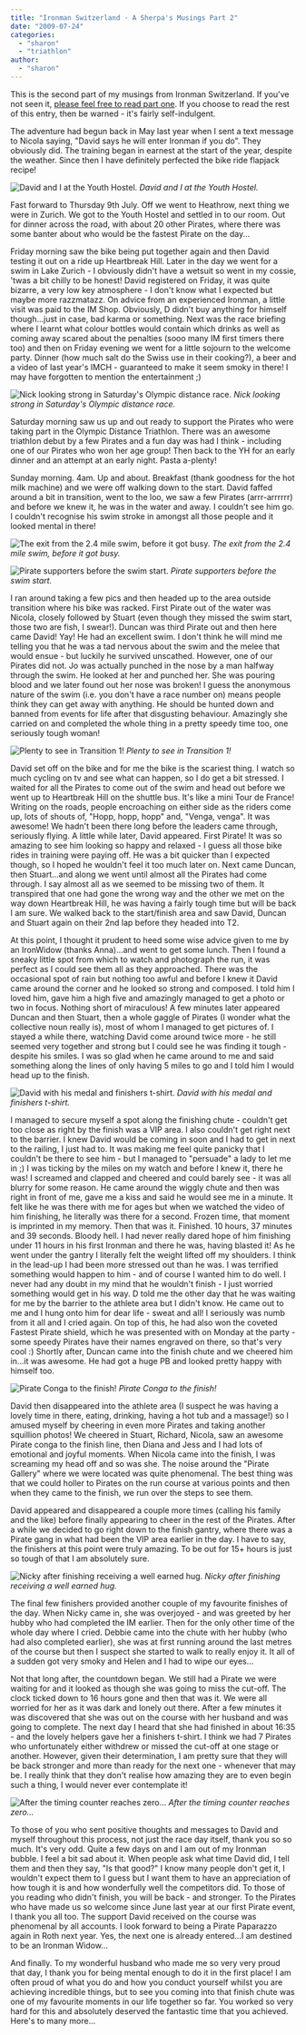 ```yaml
---
title: "Ironman Switzerland - A Sherpa's Musings Part 2"
date: "2009-07-24"
categories: 
  - "sharon"
  - "triathlon"
author: 
  - "sharon"
---
```


This is the second part of my musings from Ironman Switzerland. If you've not seen it, [please feel free to read part one](/?p=663). If you choose to read the rest of this entry, then be warned - it's fairly self-indulgent.

The adventure had begun back in May last year when I sent a text message to Nicola saying, "David says he will enter Ironman if you do". They obviously did. The training began in earnest at the start of the year, despite the weather. Since then I have definitely perfected the bike ride flapjack recipe!

![David and I at the Youth Hostel.](/images/2009/6733_131304060927_693080927_3462660_4654366_n.jpg)
*David and I at the Youth Hostel.*

Fast forward to Thursday 9th July. Off we went to Heathrow, next thing we were in Zurich. We got to the Youth Hostel and settled in to our room. Out for dinner across the road, with about 20 other Pirates, where there was some banter about who would be the fastest Pirate on the day...

Friday morning saw the bike being put together again and then David testing it out on a ride up Heartbreak Hill. Later in the day we went for a swim in Lake Zurich - I obviously didn't have a wetsuit so went in my cossie, 'twas a bit chilly to be honest! David registered on Friday, it was quite bizarre, a very low key atmosphere - I don't know what I expected but maybe more razzmatazz. On advice from an experienced Ironman, a little visit was paid to the IM Shop. Obviously, D didn't buy anything for himself though...just in case, bad karma or something. Next was the race briefing where I learnt what colour bottles would contain which drinks as well as coming away scared about the penalties (sooo many IM first timers there too) and then on Friday evening we went for a little sojourn to the welcome party. Dinner (how much salt do the Swiss use in their cooking?), a beer and a video of last year's IMCH - guaranteed to make it seem smoky in there! I may have forgotten to mention the entertainment ;)

![Nick looking strong in Saturday's Olympic distance race.](/images/2009/20090711-IMG_6728.jpg)
*Nick looking strong in Saturday's Olympic distance race.*

Saturday morning saw us up and out ready to support the Pirates who were taking part in the Olympic Distance Triathlon. There was an awesome triathlon debut by a few Pirates and a fun day was had I think - including one of our Pirates who won her age group! Then back to the YH for an early dinner and an attempt at an early night. Pasta a-plenty!

Sunday morning. 4am. Up and about. Breakfast (thank goodness for the hot milk machine) and we were off walking down to the start. David faffed around a bit in transition, went to the loo, we saw a few Pirates (arrr-arrrrrr) and before we knew it, he was in the water and away. I couldn't see him go. I couldn't recognise his swim stroke in amongst all those people and it looked mental in there!

![The exit from the 2.4 mile swim, before it got busy.](/images/2009/20090712-IMG_1856.jpg)
*The exit from the 2.4 mile swim, before it got busy.*

![Pirate supporters before the swim start.](/images/2009/20090712-IMG_1893.jpg)
*Pirate supporters before the swim start.*

I ran around taking a few pics and then headed up to the area outside transition where his bike was racked. First Pirate out of the water was Nicola, closely followed by Stuart (even though they missed the swim start, those two are fish, I swear!). Duncan was third Pirate out and then here came David! Yay! He had an excellent swim. I don't think he will mind me telling you that he was a tad nervous about the swim and the melee that would ensue - but luckily he survived unscathed. However, one of our Pirates did not. Jo was actually punched in the nose by a man halfway through the swim. He looked at her and punched her. She was pouring blood and we later found out her nose was broken! I guess the anonymous nature of the swim (i.e. you don't have a race number on) means people think they can get away with anything. He should be hunted down and banned from events for life after that disgusting behaviour. Amazingly she carried on and completed the whole thing in a pretty speedy time too, one seriously tough woman!

![Plenty to see in Transition 1!](/images/2009/20090712-IMG_7090.jpg)
*Plenty to see in Transition 1!*

David set off on the bike and for me the bike is the scariest thing. I watch so much cycling on tv and see what can happen, so I do get a bit stressed. I waited for all the Pirates to come out of the swim and head out before we went up to Heartbreak Hill on the shuttle bus. It's like a mini Tour de France! Writing on the roads, people encroaching on either side as the riders come up, lots of shouts of, "Hopp, hopp, hopp" and, "Venga, venga". It was awesome! We hadn't been there long before the leaders came through, seriously flying. A little while later, David appeared. First Pirate! It was so amazing to see him looking so happy and relaxed - I guess all those bike rides in training were paying off. He was a bit quicker than I expected though, so I hoped he wouldn't feel it too much later on. Next came Duncan, then Stuart...and along we went until almost all the Pirates had come through. I say almost all as we seemed to be missing two of them. It transpired that one had gone the wrong way and the other we met on the way down Heartbreak Hill, he was having a fairly tough time but will be back I am sure. We walked back to the start/finish area and saw David, Duncan and Stuart again on their 2nd lap before they headed into T2.

At this point, I thought it prudent to heed some wise advice given to me by an IronWidow (thanks Anna)...and went to get some lunch. Then I found a sneaky little spot from which to watch and photograph the run, it was perfect as I could see them all as they approached. There was the occasional spot of rain but nothing too awful and before I knew it David came around the corner and he looked so strong and composed. I told him I loved him, gave him a high five and amazingly managed to get a photo or two in focus. Nothing short of miraculous! A few minutes later appeared Duncan and then Stuart, then a whole gaggle of Pirates (I wonder what the collective noun really is), most of whom I managed to get pictures of. I stayed a while there, watching David come around twice more - he still seemed very together and strong but I could see he was finding it tough - despite his smiles. I was so glad when he came around to me and said something along the lines of only having 5 miles to go and I told him I would head up to the finish.

![David with his medal and finishers t-shirt.](/images/2009/20090712-IMG_7930.jpg)
*David with his medal and finishers t-shirt.*

I managed to secure myself a spot along the finishing chute - couldn't get too close as right by the finish was a VIP area. I also couldn't get right next to the barrier. I knew David would be coming in soon and I had to get in next to the railing, I just had to. It was making me feel quite panicky that I couldn't be there to see him - but I managed to "persuade" a lady to let me in ;) I was ticking by the miles on my watch and before I knew it, there he was! I screamed and clapped and cheered and could barely see - it was all blurry for some reason. He came around the wiggly chute and then was right in front of me, gave me a kiss and said he would see me in a minute. It felt like he was there with me for ages but when we watched the video of him finishing, he literally was there for a second. Frozen time, that moment is imprinted in my memory. Then that was it. Finished. 10 hours, 37 minutes and 39 seconds. Bloody hell. I had never really dared hope of him finishing under 11 hours in his first Ironman and there he was, having blasted it! As he went under the gantry I literally felt the weight lifted off my shoulders. I think in the lead-up I had been more stressed out than he was. I was terrified something would happen to him - and of course I wanted him to do well. I never had any doubt in my mind that he wouldn't finish - I just worried something would get in his way. D told me the other day that he was waiting for me by the barrier to the athlete area but I didn't know. He came out to me and I hung onto him for dear life - sweat and all! I seriously was numb from it all and I cried again. On top of this, he had also won the coveted Fastest Pirate shield, which he was presented with on Monday at the party - some speedy Pirates have their names engraved on there, so that's very cool :) Shortly after, Duncan came into the finish chute and we cheered him in...it was awesome. He had got a huge PB and looked pretty happy with himself too.

![Pirate Conga to the finish!](/images/2009/20090712-IMG_7965.jpg)
*Pirate Conga to the finish!*

David then disappeared into the athlete area (I suspect he was having a lovely time in there, eating, drinking, having a hot tub and a massage!) so I amused myself by cheering in even more Pirates and taking another squillion photos! We cheered in Stuart, Richard, Nicola, saw an awesome Pirate conga to the finish line, then Diana and Jess and I had lots of emotional and joyful moments. When Nicola came into the finish, I was screaming my head off and so was she. The noise around the "Pirate Gallery" where we were located was quite phenomenal. The best thing was that we could holler to Pirates on the run course at various points and then when they came to the finish, we run over the steps to see them.

David appeared and disappeared a couple more times (calling his family and the like) before finally appearing to cheer in the rest of the Pirates. After a while we decided to go right down to the finish gantry, where there was a Pirate gang in what had been the VIP area earlier in the day. I have to say, the finishers at this point were truly amazing. To be out for 15+ hours is just so tough of that I am absolutely sure.

![Nicky after finishing receiving a well earned hug.](/images/2009/20090712-IMG_8174.jpg)
*Nicky after finishing receiving a well earned hug.*

The final few finishers provided another couple of my favourite finishes of the day. When Nicky came in, she was overjoyed - and was greeted by her hubby who had completed the IM earlier. Then for the only other time of the whole day where I cried. Debbie came into the chute with her hubby (who had also completed earlier), she was at first running around the last metres of the course but then I suspect she started to walk to really enjoy it. It all of a sudden got very smoky and Helen and I had to wipe our eyes...

Not that long after, the countdown began. We still had a Pirate we were waiting for and it looked as though she was going to miss the cut-off. The clock ticked down to 16 hours gone and then that was it. We were all worried for her as it was dark and lonely out there. After a few minutes it was discovered that she was out on the course with her husband and was going to complete. The next day I heard that she had finished in about 16:35 - and the lovely helpers gave her a finishers t-shirt. I think we had 7 Pirates who unfortunately either withdrew or missed the cut-off at one stage or another. However, given their determination, I am pretty sure that they will be back stronger and more than ready for the next one - whenever that may be. I really think that they don't realise how amazing they are to even begin such a thing, I would never ever contemplate it!

![After the timing counter reaches zero...](/images/2009/20090712-IMG_8209.jpg)
*After the timing counter reaches zero...*

To those of you who sent positive thoughts and messages to David and myself throughout this process, not just the race day itself, thank you so so much. It's very odd. Quite a few days on and I am out of my Ironman bubble. I feel a bit sad about it. When people ask what time David did, I tell them and then they say, "Is that good?" I know many people don't get it, I wouldn't expect them to I guess but I want them to have an appreciation of how tough it is and how wonderfully well the competitors did. To those of you reading who didn't finish, you will be back - and stronger. To the Pirates who have made us so welcome since June last year at our first Pirate event, I thank you all too. The support David received on the course was phenomenal by all accounts. I look forward to being a Pirate Paparazzo again in Roth next year. Yes, the next one is already entered...I am destined to be an Ironman Widow...

And finally. To my wonderful husband who made me so very very proud that day, I thank you for being mental enough to do it in the first place! I am often proud of what you do and how you conduct yourself whilst you are achieving incredible things, but to see you coming into that finish chute was one of my favourite moments in our life together so far. You worked so very hard for this and absolutely deserved the fantastic time that you achieved. Here's to many more...
